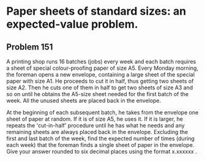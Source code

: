 #  Paper sheets of standard sizes: an expected-value problem.
## Problem 151


A printing shop runs 16 batches (jobs) every week and each batch requires a sheet of special colour-proofing paper of size A5.
Every Monday morning, the foreman opens a new envelope, containing a large sheet of the special paper with size A1.
He proceeds to cut it in half, thus getting two sheets of size A2. Then he cuts one of them in half to get two sheets of size A3 and so on until he obtains the A5-size sheet needed for the first batch of the week.
All the unused sheets are placed back in the envelope.

At the beginning of each subsequent batch, he takes from the envelope one sheet of paper at random. If it is of size A5, he uses it. If it is larger, he repeats the 'cut-in-half' procedure until he has what he needs and any remaining sheets are always placed back in the envelope.
Excluding the first and last batch of the week, find the expected number of times (during each week) that the foreman finds a single sheet of paper in the envelope.
Give your answer rounded to six decimal places using the format x.xxxxxx .


